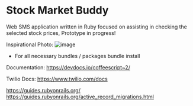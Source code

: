 # Stock Market Buddy

Web SMS application written in Ruby focused on assisting in checking the selected stock prices, Prototype in progress!

Inspirational Photo:
![image](https://raw.githubusercontent.com/mop-tracker/mop/master/doc/screenshot.png)

- For all necessary bundles / packages
bundle install

Documentation: https://devdocs.io/coffeescript~2/

Twilio Docs: https://www.twilio.com/docs

https://guides.rubyonrails.org/
https://guides.rubyonrails.org/active_record_migrations.html
